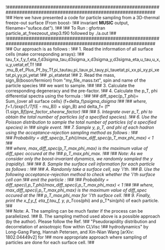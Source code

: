 !###############################################################################################################
!## Here we have presented a code for particle sampling from a 3D-thermal freeze-out surface (From boost-
!## invariant **MUSIC** output, filename="suface.dat"). 
!##
!## To Run : gfortran particle_at_freezeout_step3.f90 followed by ./a.out 
!##
!###############################################################################################################
!## Our approach is as follows :
!##       1. Read the information of all surface cells (make corresponding arrays):
!##                tau_f,x_f,y_f,eta_f,d3sigma_tau,d3sigma_x,d3sigma_y,d3sigma_eta,u_tau,u_x,u_y,uetat,ef,Tf
!##                ,mu_B,ef_Plus_Pf_by_Tf,pi_tautau,pi_taux,pi_tauy,pi_tauetat,pi_xx,pi_xy,pi_xetat,pi_yy,pi_yetat
!##                ,pi_etatetat
!##       2. Read the mass, sign_B(boson/fermion) from "my_file_mass.txt", spin and name of the particle species 
!##          we want to sample.
!##
!##       3. Calculate the corresponding degeneracy and the pre-factor.
!##       4. Calculate the p_T, phi differential spectra using the formula :
!##
!##           diff_spec(p_T,phi)= Sum_{over all surface cells} (f+delta_f)*psigma_dsigma
!##
!##           where, f=1./(exp(1./Tf*(E - mu_B)) + sign_B) and delta_f= (f*(1.sign_B*f)*pre_factor_shear*w_factor)
!##
!##       5. Integrate over p_T, phi to obtain the total number of particles (of a specified species).
!##       6. Use the Poisson distribution to sample the total number of particles (of a specified species) in
!##          single event.
!##       7. Sample y, p_T, and phi of each hadron using the acceptance-rejection sampling method as follows :
!##              
!##                   Probability = diff_spec(p_T,phi)/max_diff_spec(p_T_max,phi_max)  < 1
!##              
!##                   where, max_diff_spec(p_T_max,phi_max) is the maximum value of diff_spec occured at the 
!##                   p_T_max,phi_max.
!##
!##         Note: As we consider only the boost-invariant dynamics, we randomly sampled the y (rapidity).
!##
!##       8.  Sample the surface cell information for each particle as follows :
!##
!##                  A. Randomly take a surface cell, say 'i'th.
!##                  B. Use the following acceptance-rejection method to check whether the 'i'th surface cell can
!##                     emit the particle :
!##
!##                     Probability = diff_spec(i,p_T,phi)/max_diff_spec(i,p_T_max,phi_max)  < 1
!##
!##                   where, max_diff_spec(i,p_T_max,phi_max) is the maximum value of diff_spec occured at the 
!##                   p_T_max,phi_max for 'i'th surface cell.
!##       9.   Finally, print the x_f,y_f, eta_f,tau_f, y, p_T*cos(phi) and p_T*sin(phi) of each particle.
!##         
!##    Note: A. The sampling can be much faster if the process can be parallelized.
!##           B. The sampling method used above is a possible approach (by the author). Please follow the Ref. 
!##              "Pseudorapidity distribution and decorrelation of anisotropic flow within CLVisc
!##               hydrodynamics" by Long-Gang Pang, Hannah Petersen, and Xin-Nian Wang [arXiv: 1802.04449v2] for
!##               more appropriate approach where sampling of particles are done for each surface cell. 
!##
